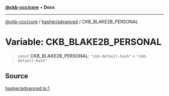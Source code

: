 [**@ckb-ccc/core**](README.md) • **Docs**

***

[@ckb-ccc/core](README.md) / [hasher/advanced](hasher.advanced.md) / CKB\_BLAKE2B\_PERSONAL

# Variable: CKB\_BLAKE2B\_PERSONAL

> `const` **CKB\_BLAKE2B\_PERSONAL**: `"ckb-default-hash"` = `"ckb-default-hash"`

## Source

[hasher/advanced.ts:1](https://github.com/SpectreMercury/ccc/blob/1b34760fdeb60ebebc0a7e641c12ef11dff1e7d0/packages/core/src/hasher/advanced.ts#L1)
